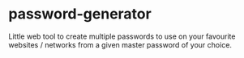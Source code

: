 # password-generator
Little web tool to create multiple passwords to use on your favourite websites / networks from a given master password of your choice.
